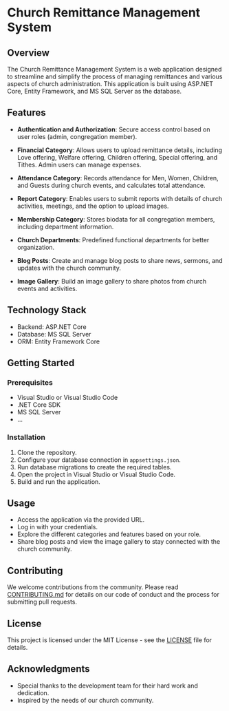 # Church Remittance Management System

## Overview

The Church Remittance Management System is a web application designed to streamline and simplify the process of managing remittances and various aspects of church administration. This application is built using ASP.NET Core, Entity Framework, and MS SQL Server as the database.

## Features

- **Authentication and Authorization**: Secure access control based on user roles (admin, congregation member).

- **Financial Category**: Allows users to upload remittance details, including Love offering, Welfare offering, Children offering, Special offering, and Tithes. Admin users can manage expenses.

- **Attendance Category**: Records attendance for Men, Women, Children, and Guests during church events, and calculates total attendance.

- **Report Category**: Enables users to submit reports with details of church activities, meetings, and the option to upload images.

- **Membership Category**: Stores biodata for all congregation members, including department information.

- **Church Departments**: Predefined functional departments for better organization.

- **Blog Posts**: Create and manage blog posts to share news, sermons, and updates with the church community.

- **Image Gallery**: Build an image gallery to share photos from church events and activities.

## Technology Stack

- Backend: ASP.NET Core
- Database: MS SQL Server
- ORM: Entity Framework Core

## Getting Started

### Prerequisites

- Visual Studio or Visual Studio Code
- .NET Core SDK
- MS SQL Server
- ...

### Installation

1. Clone the repository.
2. Configure your database connection in `appsettings.json`.
3. Run database migrations to create the required tables.
4. Open the project in Visual Studio or Visual Studio Code.
5. Build and run the application.

## Usage

- Access the application via the provided URL.
- Log in with your credentials.
- Explore the different categories and features based on your role.
- Share blog posts and view the image gallery to stay connected with the church community.

## Contributing

We welcome contributions from the community. Please read [CONTRIBUTING.md](CONTRIBUTING.md) for details on our code of conduct and the process for submitting pull requests.

## License

This project is licensed under the MIT License - see the [LICENSE](LICENSE) file for details.

## Acknowledgments

- Special thanks to the development team for their hard work and dedication.
- Inspired by the needs of our church community.


